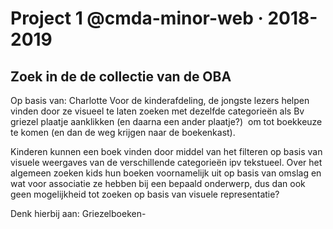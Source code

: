 # Project 1 @cmda-minor-web · 2018-2019

## Zoek in de de collectie van de OBA

Op basis van:
Charlotte
Voor de kinderafdeling, de jongste lezers helpen vinden door ze visueel te laten zoeken met dezelfde categorieën als
Bv griezel plaatje aanklikken (en daarna een ander plaatje?)  om tot boekkeuze te komen (en dan de weg krijgen naar de boekenkast).

Kinderen kunnen een boek vinden door middel van het filteren op basis van visuele weergaves van de verschillende categorieën ipv tekstueel.
Over het algemeen zoeken kids hun boeken voornamelijk uit op basis van omslag en wat voor associatie ze hebben bij een bepaald onderwerp, dus dan ook geen mogelijkheid tot zoeken op basis van visuele representatie?

Denk hierbij aan:
Griezelboeken-

